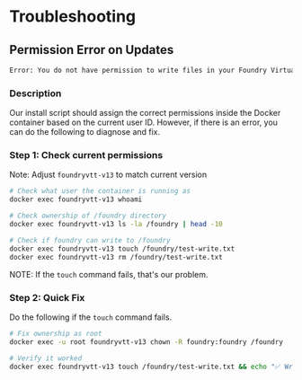 # Troubleshooting

## Permission Error on Updates
```bash
Error: You do not have permission to write files in your Foundry Virtual Tabletop installation location. You may need to run the application as an Administrator to perform an update.
```

### Description
Our install script should assign the correct permissions inside the Docker container based on the current user ID. However, if there is an error, you can do the following to diagnose and fix.

### Step 1: Check current permissions
Note: Adjust `foundryvtt-v13` to match current version

```bash
# Check what user the container is running as
docker exec foundryvtt-v13 whoami

# Check ownership of /foundry directory
docker exec foundryvtt-v13 ls -la /foundry | head -10

# Check if foundry can write to /foundry
docker exec foundryvtt-v13 touch /foundry/test-write.txt
docker exec foundryvtt-v13 rm /foundry/test-write.txt
```
NOTE: If the `touch` command fails, that's our problem.

### Step 2: Quick Fix
Do the following if the `touch` command fails. 
```bash
# Fix ownership as root
docker exec -u root foundryvtt-v13 chown -R foundry:foundry /foundry

# Verify it worked
docker exec foundryvtt-v13 touch /foundry/test-write.txt && echo "✅ Write permissions OK"
```